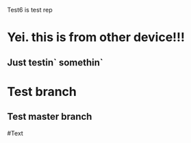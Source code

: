 Test6 is test rep
<h1>Yei. this is from other device!!!</h1>
<h2>Just testin` somethin`</h2>
<h1>Test branch</h1>
<h2>Test master branch</h2>
#Text